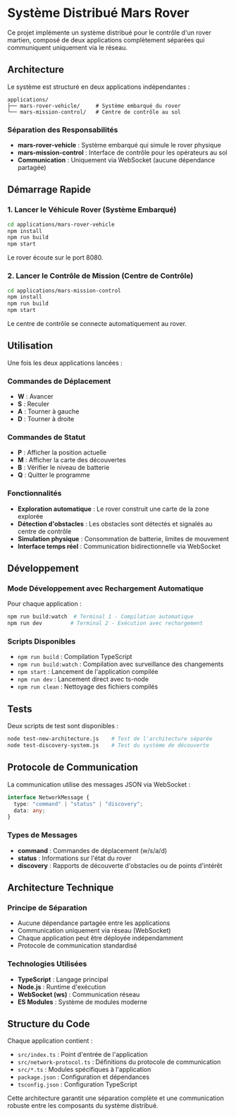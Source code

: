 # Système Distribué Mars Rover

Ce projet implémente un système distribué pour le contrôle d'un rover martien, composé de deux applications complètement séparées qui communiquent uniquement via le réseau.

## Architecture

Le système est structuré en deux applications indépendantes :

```
applications/
├── mars-rover-vehicle/     # Système embarqué du rover
└── mars-mission-control/   # Centre de contrôle au sol
```

### Séparation des Responsabilités

- **mars-rover-vehicle** : Système embarqué qui simule le rover physique
- **mars-mission-control** : Interface de contrôle pour les opérateurs au sol
- **Communication** : Uniquement via WebSocket (aucune dépendance partagée)

## Démarrage Rapide

### 1. Lancer le Véhicule Rover (Système Embarqué)

```bash
cd applications/mars-rover-vehicle
npm install
npm run build
npm start
```

Le rover écoute sur le port 8080.

### 2. Lancer le Contrôle de Mission (Centre de Contrôle)

```bash
cd applications/mars-mission-control
npm install
npm run build
npm start
```

Le centre de contrôle se connecte automatiquement au rover.

## Utilisation

Une fois les deux applications lancées :

### Commandes de Déplacement

- **W** : Avancer
- **S** : Reculer
- **A** : Tourner à gauche
- **D** : Tourner à droite

### Commandes de Statut

- **P** : Afficher la position actuelle
- **M** : Afficher la carte des découvertes
- **B** : Vérifier le niveau de batterie
- **Q** : Quitter le programme

### Fonctionnalités

- **Exploration automatique** : Le rover construit une carte de la zone explorée
- **Détection d'obstacles** : Les obstacles sont détectés et signalés au centre de contrôle
- **Simulation physique** : Consommation de batterie, limites de mouvement
- **Interface temps réel** : Communication bidirectionnelle via WebSocket

## Développement

### Mode Développement avec Rechargement Automatique

Pour chaque application :

```bash
npm run build:watch  # Terminal 1 - Compilation automatique
npm run dev         # Terminal 2 - Exécution avec rechargement
```

### Scripts Disponibles

- `npm run build` : Compilation TypeScript
- `npm run build:watch` : Compilation avec surveillance des changements
- `npm start` : Lancement de l'application compilée
- `npm run dev` : Lancement direct avec ts-node
- `npm run clean` : Nettoyage des fichiers compilés

## Tests

Deux scripts de test sont disponibles :

```bash
node test-new-architecture.js    # Test de l'architecture séparée
node test-discovery-system.js    # Test du système de découverte
```

## Protocole de Communication

La communication utilise des messages JSON via WebSocket :

```typescript
interface NetworkMessage {
  type: "command" | "status" | "discovery";
  data: any;
}
```

### Types de Messages

- **command** : Commandes de déplacement (w/s/a/d)
- **status** : Informations sur l'état du rover
- **discovery** : Rapports de découverte d'obstacles ou de points d'intérêt

## Architecture Technique

### Principe de Séparation

- Aucune dépendance partagée entre les applications
- Communication uniquement via réseau (WebSocket)
- Chaque application peut être déployée indépendamment
- Protocole de communication standardisé

### Technologies Utilisées

- **TypeScript** : Langage principal
- **Node.js** : Runtime d'exécution
- **WebSocket (ws)** : Communication réseau
- **ES Modules** : Système de modules moderne

## Structure du Code

Chaque application contient :

- `src/index.ts` : Point d'entrée de l'application
- `src/network-protocol.ts` : Définitions du protocole de communication
- `src/*.ts` : Modules spécifiques à l'application
- `package.json` : Configuration et dépendances
- `tsconfig.json` : Configuration TypeScript

Cette architecture garantit une séparation complète et une communication robuste entre les composants du système distribué.

